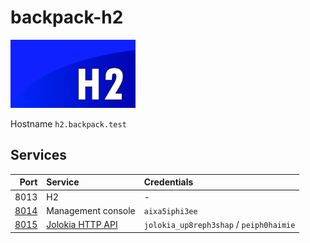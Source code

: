 # backpack-h2

![H2](../../doc/assets/logos/h2.png)

Hostname `h2.backpack.test`

## Services

| Port | Service | Credentials
| ---: | :------ | :----------
| 8013 | H2 | -
| [8014](http://h2.backpack.test:8014) | Management console | `aixa5iphi3ee`
| [8015](http://h2.backpack.test:8015) | [Jolokia HTTP API](https://jolokia.org/reference/html/protocol.html) | `jolokia_up8reph3shap` / `peiph0haimie`

